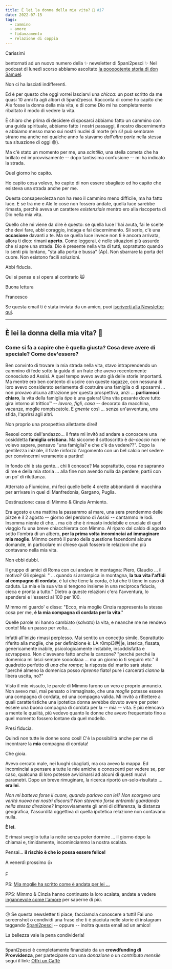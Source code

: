 ```yaml
---
title: È lei la donna della mia vita? 🙊 #17
date: 2022-07-15
tags: 
  - cammino
  - amore
  - fidanzamento
  - relazione di coppia
---
```

Carissimi

bentornati ad un nuovo numero della ✨ newsletter di 5pani2pesci ✨ Nel podcast di lunedì scorso abbiamo ascoltato [la poooootente storia di don Samuel](https://5p2p.buzzsprout.com/1674844/10933792-la-parola-che-ti-cambia-la-vita-come-don-samuel-e-diventato-don-samuel). 

Non ci ha lasciati indifferenti. 

Ed è per questo che oggi vorrei lasciarvi una *chicca*: un post scritto da me quasi 10 anni fa agli albori di 5pani2pesci. Racconta di come ho capito che Ale fosse la donna della mia vita, e di come Dio mi ha completamente ribaltato il modo di vedere la vita.

È chiaro che prima di decidere di sposarci abbiamo fatto un cammino con una guida spirituale, abbiamo fatto i nostri passaggi, il nostro discernimento e abbiamo messo mano sui nostri nuclei di morte (eh sì! può sembrare strano ma anche noi qualche anno fa stavamo *dall'altra parte* nella stessa tua situazione di oggi 😆).

Ma c'è stato un momento per me, una *scintilla*, una stella cometa che ha brillato ed improvvisamente -- dopo tantissima confusione -- mi ha indicato la strada. 

Quel giorno ho capito. 

Ho capito cosa volevo, ho capito di non essere sbagliato ed ho capito che esisteva una strada anche per me.

Questa consapevolezza non ha reso il cammino meno difficile, ma ha fatto luce. E se tra me e Ale le cose non fossero andate, quella luce sarebbe rimasta, perchè aveva un carattere *esistenziale* mentro ero alla riscoperta di Dio nella mia vita. 

Quello che mi viene da dire è questo: se quella luce l'hai avuta, fai le scelte che devi fare, abbi coraggio, indaga e fai discernimento. Sii serio, c'è una **occasione** davanti a te. Ma se quella luce invece non ti è ancora arrivata, allora ti dico: rimani **aperto**. Come leggerai, è nelle situazioni più assurde che si apre una strada. Dio è presente nella vita di tutti, soprattutto quando lo senti più lontano, "sta alla porta e bussa" (Ap). Non sbarrare la porta del cuore. Non esistono facili soluzioni.

Abbi fiducia.

Qui si pensa e si opera al contrario 🙀

Buona lettura
 
Francesco

Se questa email ti è stata inviata da un amico, puoi [iscriverti  alla Newsletter qui](https://5p2p.it).

---

## È lei la donna della mia vita? 🙊
### **Come si fa a capire che è quella giusta? Cosa deve avere di speciale? Come dev'essere?**

Ben convinto di trovare la mia strada nella vita, stavo intraprendendo un cammino di fede sotto la guida di un frate che avevo recentemente conosciuto ad Assisi. A quel tempo avevo avuto già delle storie importanti. Ma mentre ero ben contento di uscire con queste ragazze, con nessuna di loro avevo considerato seriamente di costruire una famiglia o di sposarmi ... non provavo alcuna attrazione per questa prospettiva, anzi ... **parliamoci chiaro**, la vita della famiglia *tipo* è una galera! Una vita pesante dove tutto gira intorno al trittico™ -- *lavoro, figli, casa* -- decorato da macchina, vacanze, moglie rompiscatole. E *gnente* così ... senza un'avventura, una sfida, l'aprirsi agli altri. 

Non proprio una prospettiva allettante direi!

Resosi conto dell'andazzo... il frate mi invitò ad andare a conoscere una cosiddetta **famiglia cristiana**. Ma siccome il sottoscritto è *de-coccio* non ne volevo sapere, pensavo "una famiglia? e che c'è da vedere??". Dopo la gentilezza iniziale, il frate rinforzò l'argomento con un bel calcio nel sedere per convincermi veramente a partire!

In fondo chi è sta gente... chi li conosce? Ma soprattutto, cosa ne sapranno di me e della mia storia ... alla fine non avendo nulla da perdere, partii con un po' di riluttanza.

Atterrato a Fiumicino, mi feci quelle belle 4 orette abbondanti di macchina per arrivare in quel di Manfredonia, Gargano, Puglia. 

Destinazione: casa di Mimmo & Cinzia Armiento.  

Era agosto e una mattina la passammo al mare, una sera prendemmo delle pizze e il 2 agosto -- giorno del perdono di Assisi -- cantammo le lodi. Insomma niente di che...  ma ciò che è rimasto indelebile e cruciale di quel viaggio fu una breve chiacchierata con Mimmo. Al riparo dal caldo di agosto sotto l'ombra di un albero, **per la prima volta incominciai ad immaginare mia moglie**. Mimmo centrò il punto della questione facendomi alcune domande, in particolare mi chiese quali fossero le relazioni che più contavano nella mia vita. 

Non ebbi dubbi. 

Il gruppo di amici di Roma con cui andavo in montagna: Piero, Claudio ... il motivo? Gli spiegai: " ... quando si arrampica in montagna, **la tua vita l'affidi al compagno di cordata**, è lui che tiene la corda, è lui che ti tiene in caso di caduta. La mia e la sua vita si tengono insieme in una reciproca fiducia, cieca e pronta a tutto." Dietro a queste relazioni c'era l'avventura, lo spendersi e l'esserci al 100 per 100.

Mimmo mi guardo' e disse: "Ecco, mia moglie Cinzia rappresenta la stessa cosa per me, **è la mia compagna di cordata per la vita**."

Quelle parole mi hanno cambiato (*salvato*) la vita, e neanche me ne rendevo conto! Ma un passo per volta...

Infatti all'inizio rimasi perplesso. Mai sentito un concetto simile. Soprattutto riferito alla moglie, che per definizione è: LA r0mpi3@||e, isterica, fissata, genericamente inabile, psicologicamente instabile, insoddisfatta e sovrappeso. Non c'avevano fatto anche la canzone? "perché perché la domenica mi lasci sempre soooolaaa ... ma un giorno io ti seguirò etc." il quadretto perfetto di *una che rompe*; la risposta del marito sarà stata: "perché almeno la domenica posso *riprenne* fiato! pure i carcerati *cianno* la libera uscita, no?"

Visto il mio vissuto, le parole di Mimmo furono un vero e proprio annuncio. Non avevo mai, mai pensato o immaginato, che una *moglie* potesse essere una compagna di cordata, ed una compagna valida. Mi invitò a riflettere a quali caratteristiche una ipotetica donna avrebbe dovuto avere per poter essere una buona compagna di cordata per la -- mia -- vita. E più elencavo a mente le qualità, più vedevo quanto le donne che avevo frequentato fino a quel momento fossero lontane da quel modello. 

Presi fiducia. 

Quindi non tutte le donne sono così! C'è la possibilità anche per me di incontrare la **mia** compagna di cordata!

Che gioia.

Avevo cercato male, nei luoghi sbagliati, ma ora avevo la mappa. Ed incominciai a pensare a tutte le mie amiche e conoscenti per vedere se, per caso, qualcuna di loro potesse avvicinarsi ad alcuni di questi nuovi parametri. Dopo un breve rimuginare, la ricerca riportò un-solo-risultato ... **era lei**. 

*Non mi batteva forse il cuore, quando parlavo con lei? Non scorgevo una verità nuova nei nostri discorsi? Non stavamo forse entrambi guardando nella stessa direzione?* Improvvisamente gli anni di differenza, la distanza geografica, l'assurdità oggettiva di quella ipotetica relazione non contavano nulla.

**È lei.** 

E rimasi sveglio tutta la notte senza poter dormire ... il giorno dopo la chiamai e, timidamente, incominciammo la nostra scalata.

Pensai... **il rischio è che io possa essere felice!**

A venerdì prossimo 👍

F

PS: [Mia moglie ha scritto come è andata per lei ...](https://5p2p.it/2013/04/22/lui-quello-giusto.html)

PPS: Mimmo & Cinzia hanno continuato la loro scalata, andate a vedere [ingannevole come l'amore](http://www.instagram.com/ingannevolecomelamore) per saperne di più.

---

😘 Se questa newsletter ti piace, facciamola conoscere a tutti! Fai uno screenshot o condividi una frase che ti è piaciuta nelle storie di instagram taggando [5pani2pesci](https://www.instagram.com/5pani2pesci/) -- oppure -- inoltra questa email ad  un amico! 

La bellezza vale la pena condividerla!

---

5pani2pesci è completamente finanziato da un **crowdfunding di Provvidenza**, per partecipare con una *donazione* o un *contributo mensile* segui il link: [Offri un Caffè](https://bit.ly/offri-un-caffe)
